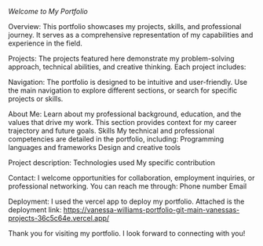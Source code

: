 *Welcome to My Portfolio*

Overview:
This portfolio showcases my projects, skills, and professional journey. It serves as a comprehensive representation of my capabilities and experience in the field.


Projects:
The projects featured here demonstrate my problem-solving approach, technical abilities, and creative thinking. Each project includes:


Navigation:
The portfolio is designed to be intuitive and user-friendly. Use the main navigation to explore different sections, or search for specific projects or skills.


About Me:
Learn about my professional background, education, and the values that drive my work. This section provides context for my career trajectory and future goals.
Skills
My technical and professional competencies are detailed in the portfolio, including:
Programming languages and frameworks
Design and creative tools


Project description:
Technologies used
My specific contribution


Contact:
I welcome opportunities for collaboration, employment inquiries, or professional networking. You can reach me through:
Phone number
Email


Deployment:
I used the vercel app to deploy my portfolio.
Attached is the deployment link: https://vanessa-williams-portfolio-git-main-vanessas-projects-36c5c64e.vercel.app/

Thank you for visiting my portfolio. I look forward to connecting with you!